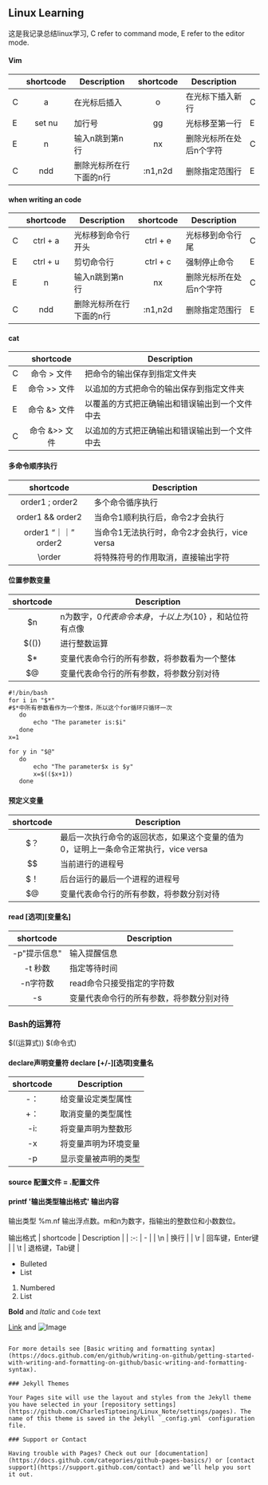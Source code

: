 ## Linux Learning

这是我记录总结linux学习, C refer to command mode, E refer to the editor mode.

#### Vim

| | shortcode | Description | shortcode | Description | |
| - | :-: | - | :-: | - | - |
| C | a | 在光标后插入 | o | 在光标下插入新行 | C |
| E | set nu | 加行号 | gg | 光标移至第一行 | E |
| E | n | 输入n跳到第n行 | nx | 删除光标所在处后n个字符 | C |
| C | ndd | 删除光标所在行下面的n行 | :n1,n2d | 删除指定范围行 | E |


#### when writing an code
| | shortcode | Description | shortcode | Description | |
| - | :-: | - | :-: | - | - |
| C | ctrl + a | 光标移到命令行开头 | ctrl + e | 光标移到命令行尾 | C |
| E | ctrl + u | 剪切命令行 | ctrl + c | 强制停止命令 | E |
| E | n | 输入n跳到第n行 | nx | 删除光标所在处后n个字符 | C |
| C | ndd | 删除光标所在行下面的n行 | :n1,n2d | 删除指定范围行 | E |

#### cat
| | shortcode | Description | 
| - | :-: | - | 
| C | 命令 > 文件 | 把命令的输出保存到指定文件夹 | 
| E | 命令 >> 文件 | 以追加的方式把命令的输出保存到指定文件夹 | 
| E | 命令 &> 文件 | 以覆盖的方式把正确输出和错误输出到一个文件中去 |
| C | 命令 &>> 文件 | 以追加的方式把正确输出和错误输出到一个文件中去 | 

#### 多命令顺序执行
| shortcode | Description | 
| :-: | - | 
| order1 ; order2 | 多个命令循序执行 | 
| order1 && order2 | 当命令1顺利执行后，命令2才会执行 | 
| order1 “｜｜” order2 | 当命令1无法执行时，命令2才会执行，vice versa |
| \order | 将特殊符号的作用取消，直接输出字符 |


#### 位置参数变量
| shortcode | Description | 
| :-: | - | 
| $n | n为数字，$0代表命令本身，十以上为${10} ，和站位符有点像| 
| $(()) | 进行整数运算| 
| $* | 变量代表命令行的所有参数，将参数看为一个整体 |
| $@ | 变量代表命令行的所有参数，将参数分别对待 |

```markdown
#!/bin/bash
for i in "$*"
#$*中所有参数看作为一个整体，所以这个for循环只循环一次
   do
       echo "The parameter is:$i"
   done
x=1

for y in "$@"
   do
       echo "The parameter$x is $y"
       x=$(($x+1))
   done


```


#### 预定义变量
| shortcode | Description | 
| :-: | - | 
| $？ | 最后一次执行命令的返回状态，如果这个变量的值为0，证明上一条命令正常执行，vice versa | 
| $$ | 当前进行的进程号 | 
| $！ | 后台运行的最后一个进程的进程号 |
| $@ | 变量代表命令行的所有参数，将参数分别对待 |


#### read [选项][变量名]
| shortcode | Description | 
| :-: | - | 
| -p"提示信息" | 输入提醒信息 | 
| -t 秒数 | 指定等待时间 | 
| -n字符数 | read命令只接受指定的字符数 |
| -s | 变量代表命令行的所有参数，将参数分别对待 |

### Bash的运算符
$((运算式))    $(命令式)
#### declare声明变量符 declare [+/-][选项]变量名
| shortcode | Description | 
| :-: | - | 
| -： | 给变量设定类型属性 | 
| +： | 取消变量的类型属性 |
| -i: | 将变量声明为整数形 | 
| -x | 将变量声明为环境变量 |
| -p | 显示变量被声明的类型 |

#### source 配置文件 = .配置文件

#### printf '输出类型输出格式' 输出内容
输出类型 %m.nf 输出浮点数。m和n为数字，指输出的整数位和小数数位。

输出格式
| shortcode | Description | 
| :-: | - | 
| \n | 换行 | 
| \r | 回车键，Enter键 |
| \t | 退格键，Tab键 | 

- Bulleted
- List

1. Numbered
2. List

**Bold** and _Italic_ and `Code` text

[Link](url) and ![Image](src)
```

For more details see [Basic writing and formatting syntax](https://docs.github.com/en/github/writing-on-github/getting-started-with-writing-and-formatting-on-github/basic-writing-and-formatting-syntax).

### Jekyll Themes

Your Pages site will use the layout and styles from the Jekyll theme you have selected in your [repository settings](https://github.com/CharlesTiptoeing/Linux_Note/settings/pages). The name of this theme is saved in the Jekyll `_config.yml` configuration file.

### Support or Contact

Having trouble with Pages? Check out our [documentation](https://docs.github.com/categories/github-pages-basics/) or [contact support](https://support.github.com/contact) and we’ll help you sort it out.
